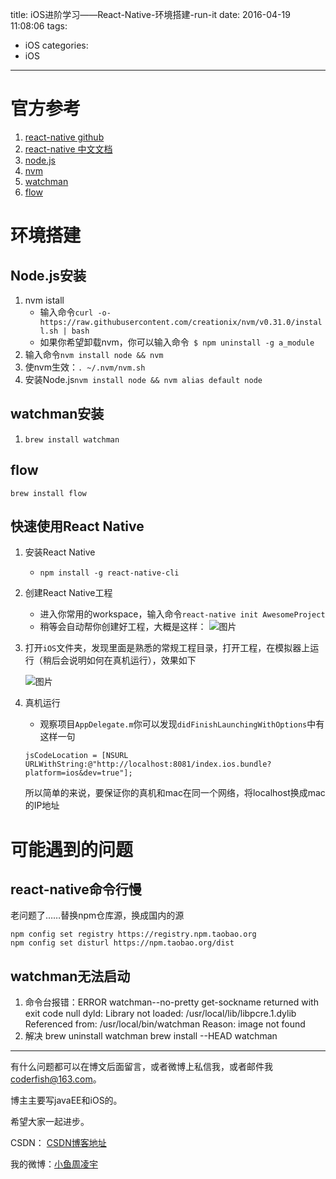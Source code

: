 title: iOS进阶学习——React-Native-环境搭建-run-it
date: 2016-04-19 11:08:06
tags:
  - iOS
categories:
  - iOS
---

# 官方参考
1. [react-native github](https://github.com/facebook/react-native)
2. [react-native 中文文档](http://reactnative.cn/docs/0.24/getting-started.html#content)
3. [node.js](https://nodejs.org/en/)
4. [nvm](https://github.com/creationix/nvm#installation)
5. [watchman](https://facebook.github.io/watchman/docs/install.html)
6. [flow](http://www.flowtype.org)

# 环境搭建
## Node.js安装
1. nvm istall
    *  输入命令`curl -o- https://raw.githubusercontent.com/creationix/nvm/v0.31.0/install.sh | bash `
    *  如果你希望卸载nvm，你可以输入命令` $ npm uninstall -g a_module`
2. 输入命令`nvm install node && nvm `
3. 使nvm生效：`. ~/.nvm/nvm.sh` 
4. 安装Node.js`nvm install node && nvm alias default node`

<!--more-->

## watchman安装
1. `brew install watchman`
## flow
`brew install flow`

## 快速使用React Native
1. 安装React Native
    * `npm install -g react-native-cli` 
2. 创建React Native工程
    * 进入你常用的workspace，输入命令`react-native init AwesomeProject`
    * 稍等会自动帮你创建好工程，大概是这样：
    ![图片](http://7xt4xp.com1.z0.glb.clouddn.com/blog_iOS%E8%BF%9B%E9%98%B6%E5%AD%A6%E4%B9%A0%E2%80%94%E2%80%94React-Native-%E7%8E%AF%E5%A2%83%E6%90%AD%E5%BB%BA-run-it-01.png-w375)
3. 打开`iOS`文件夹，发现里面是熟悉的常规工程目录，打开工程，在模拟器上运行（稍后会说明如何在真机运行），效果如下 

	![图片](http://7xt4xp.com1.z0.glb.clouddn.com/blog_iOS%E8%BF%9B%E9%98%B6%E5%AD%A6%E4%B9%A0%E2%80%94%E2%80%94React-Native-%E7%8E%AF%E5%A2%83%E6%90%AD%E5%BB%BA-run-it-02.png-w375)

4. 真机运行
	* 观察项目`AppDelegate.m`你可以发现`didFinishLaunchingWithOptions`中有这样一句
	
	```objc
	jsCodeLocation = [NSURL URLWithString:@"http://localhost:8081/index.ios.bundle?platform=ios&dev=true"];
	```
	所以简单的来说，要保证你的真机和mac在同一个网络，将localhost换成mac的IP地址
    
# 可能遇到的问题
## react-native命令行慢
老问题了……替换npm仓库源，换成国内的源

```objc
npm config set registry https://registry.npm.taobao.org
npm config set disturl https://npm.taobao.org/dist
```
## watchman无法启动
1. 命令台报错：ERROR  watchman--no-pretty get-sockname returned with exit code null dyld: Library not loaded: /usr/local/lib/libpcre.1.dylib
      Referenced from: /usr/local/bin/watchman
      Reason: image not found
2. 解决
    brew uninstall watchman
    brew install --HEAD watchman
    

----

有什么问题都可以在博文后面留言，或者微博上私信我，或者邮件我<coderfish@163.com>。

博主主要写javaEE和iOS的。

希望大家一起进步。

CSDN： [CSDN博客地址](http://blog.csdn.net/u010127917)

我的微博：[小鱼周凌宇](http://weibo.com/coderfish/)
    

